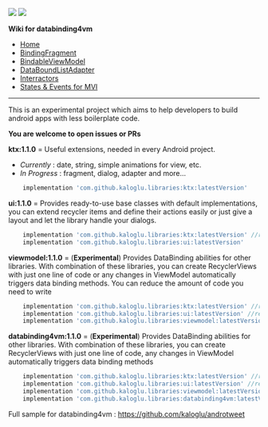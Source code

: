 [![](https://jitpack.io/v/kaloglu/libraries.svg)](https://jitpack.io/#kaloglu/libraries) [![](https://jitci.com/gh/kaloglu/libraries/svg)](https://jitci.com/gh/kaloglu/libraries)

**Wiki for databinding4vm**
* [Home](https://github.com/kaloglu/libraries/wiki/Home)
* [BindingFragment](https://github.com/kaloglu/libraries/wiki/BindingFragment)
* [BindableViewModel](https://github.com/kaloglu/libraries/wiki/BindableViewModel)
* [DataBoundListAdapter](https://github.com/kaloglu/libraries/wiki/DataBoundListAdapter)
* [Interractors](https://github.com/kaloglu/libraries/wiki/Interractors)
* [States & Events for MVI](https://github.com/kaloglu/libraries/wiki/States-&-Events-for-MVI)

---
This is an experimental project which aims to help developers to build android apps with less boilerplate code.

**You are welcome to open issues or PRs**

**ktx:1.1.0** = Useful extensions, needed in every Android project. 
* _Currently_ : date, string, simple animations for view, etc.
* _In Progress_ :  fragment, dialog, adapter and more...
```gradle
    implementation 'com.github.kaloglu.libraries:ktx:latestVersion'
```
**ui:1.1.0** = Provides ready-to-use base classes with default implementations, you can extend recycler items and define their actions easily or just give a layout and let the library handle your dialogs.
```gradle
    implementation 'com.github.kaloglu.libraries:ktx:latestVersion' //required
    implementation 'com.github.kaloglu.libraries:ui:latestVersion'
```

**viewmodel:1.1.0** = (**Experimental**) Provides DataBinding abilities for other libraries. With combination of these libraries, you can create RecyclerViews with just one line of code or any changes in ViewModel automatically triggers data binding methods. You can reduce the amount of code you need to write 
```gradle
    implementation 'com.github.kaloglu.libraries:ktx:latestVersion' //required
    implementation 'com.github.kaloglu.libraries:ui:latestVersion' //required
    implementation 'com.github.kaloglu.libraries:viewmodel:latestVersion'
```
**databinding4vm:1.1.0** = (**Experimental**) Provides DataBinding abilities for other libraries. With combination of these libraries, you can create RecyclerViews with just one line of code, any changes in ViewModel automatically triggers data binding methods
```gradle
    implementation 'com.github.kaloglu.libraries:ktx:latestVersion' //required
    implementation 'com.github.kaloglu.libraries:ui:latestVersion' //required
    implementation 'com.github.kaloglu.libraries:viewmodel:latestVersion' //required
    implementation 'com.github.kaloglu.libraries:databinding4vm:latestVersion'
```

Full sample for databinding4vm : https://github.com/kaloglu/androtweet
